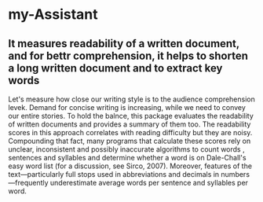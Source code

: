 # my-Assistant
## It measures readability of a written document, and for bettr comprehension, it helps to shorten a long written document and to extract key words
Let's measure how close our writing style is to the audience comprehension levek. Demand for concise writing is increasing, 
while we need to convey our entire stories. 
To hold the balnce, this package evaluates the readability of written documents and provides a summary of them too. 
The readability scores in this approach correlates with reading difficulty but they are noisy. 
Compounding that fact, many programs that calculate these scores rely on unclear, inconsistent and possibly inaccurate algorithms to count words
, sentences and syllables and determine whether a word is on Dale-Chall's easy word list (for a discussion, see Sirco, 2007). 
Moreover, features of the text—particularly full stops used in abbreviations and decimals in numbers—frequently underestimate average words 
per sentence and syllables per word.


